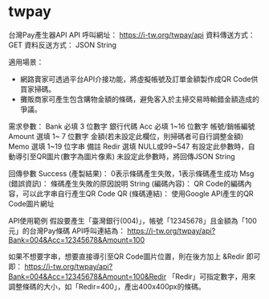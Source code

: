 # twpay
台灣Pay產生器API
API 呼叫網址： https://i-tw.org/twpay/api
資料傳送方式： GET
資料反送方式： JSON String

適用場景：
* 網路賣家可透過平台API介接功能，將虛擬帳號及訂單金額製作成QR Code供買家掃碼。
* 攤販商家可產生包含購物金額的條碼，避免客入於主掃交易時輸錯金額造成的爭議。

需求參數：
Bank   必填     3 位數字 銀行代碼
Acc    必填  1~16 位數字 帳號/銷帳編號
Amount 選填  1~ 7 位數字 金額(若未設定此欄位，則掃碼者可自行調整金額)
Memo   選填  1~19 位字串 備註
Redir  選填 NULL或99~547 有設定此參數時，自動導引至QR圖片(數字為圖片像素)
                         未設定此參數時，將回傳JSON String

回傳參數
Success (產製結果)： 0表示條碼產生失敗，1表示條碼產生成功
Msg     (錯誤資訊)： 條碼產生失敗的原因說明
String  (編碼內容)： QR Code的編碼內容，可以此字串自行產生QR Code
QR      (條碼連結)： 使用Google API產生的QR Code圖片網址


API使用範例
假設要產生「臺灣銀行(004)」，帳號「12345678」且金額為「100元」的台灣Pay條碼
API呼叫連結為： https://i-tw.org/twpay/api?Bank=004&Acc=12345678&Amount=100

如果不想要字串，想要直接導引至QR Code圖片位置，則在後方加上 &Redir 即可
即： https://i-tw.org/twpay/api?Bank=004&Acc=12345678&Amount=100&Redir
「Redir」可指定數字，用來調整條碼的大小，如「Redir=400」，產出400x400px的條碼。
